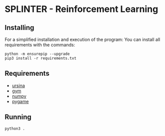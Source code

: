 # SPLINTER - Reinforcement Learning

## Installing

For a simplified installation and execution of the program:
You can install all requirements with the commands:

    python -m ensurepip --upgrade
    pip3 install -r requirements.txt
    
## Requirements

- [ursina](https://www.ursinaengine.org/)
- [gym](https://www.gymlibrary.ml/)
- [numpy](https://numpy.org/)
- [pygame](https://www.pygame.org/news)


## Running

    python3 .
